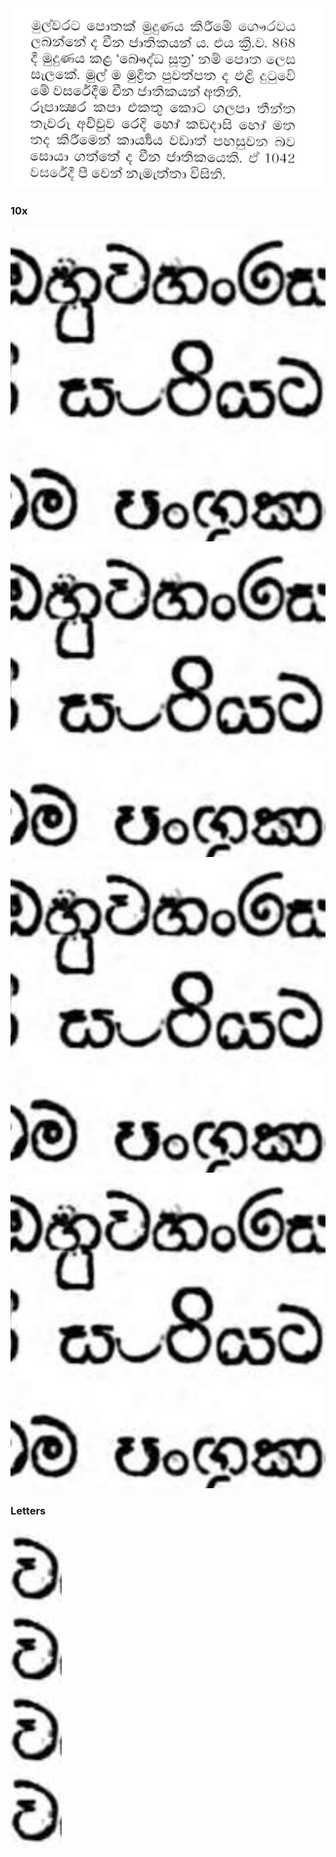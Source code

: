 <img src="1.jpg">

<h3>10x</h3>
<img src="./10x/1.jpg"><br />
<img src="./10x/2.jpg"><br />
<img src="./10x/3.jpg"><br />
<img src="./10x/4.jpg"><br />

<h3>Letters</h3>
<img src="./letters/1.jpg"><br />
<img src="./letters/2.jpg"><br />
<img src="./letters/3.jpg"><br />
<img src="./letters/4.jpg"><br />